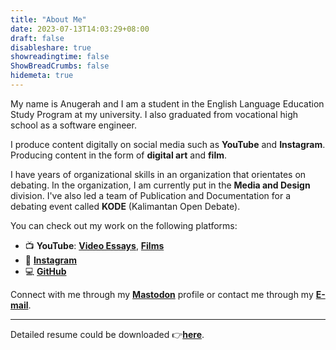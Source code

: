 ```yaml
---
title: "About Me"
date: 2023-07-13T14:03:29+08:00
draft: false
disableshare: true
showreadingtime: false
ShowBreadCrumbs: false
hidemeta: true
---
```


My name is Anugerah and I am a student in the English Language Education Study Program at my university. I also graduated from vocational high school as a software engineer.

I produce content digitally on social media such as **YouTube** and **Instagram**. Producing content in the form of **digital art** and **film**.

I have years of organizational skills in an organization that orientates on debating. In the organization, I am currently put in the **Media and Design** division. I've also led a team of Publication and Documentation for a debating event called **KODE** (Kalimantan Open Debate).

You can check out my work on the following platforms:

- 📺 **YouTube**: [**Video Essays**](https://www.youtube.com/channel/UC9fm0Qk3WUMCkONVAflB87g), [**Films**](https://www.youtube.com/@anugerahprod)
- 🎨 [**Instagram**](https://www.instagram.com/Brflook)
- 💻 [**GitHub**](https://github.com/nugehood)

Connect with me through my [**Mastodon**](https://mastodon.social/@nugehood) profile or contact me through my [**E-mail**](mailto:nugehoodg@gmail.com).

---
Detailed resume could be downloaded 👉[**here**](https://rxresu.me/nugehoodg/imported-from-reactive-resume-18052023081533).